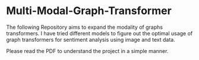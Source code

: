 # Multi-Modal-Graph-Transformer
The following Repository aims to expand the modality of graphs transformers. I have tried different models to figure out the optimal usage of graph transformers for sentiment analysis using image and text data.

Please read the PDF to understand the project in a simple manner.

